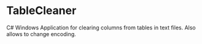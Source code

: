TableCleaner
============

C# Windows Application for clearing columns from tables in text files. Also allows to change encoding.
